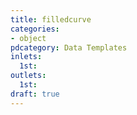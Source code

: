 ```yaml
---
title: filledcurve
categories:
- object
pdcategory: Data Templates
inlets:
  1st:
outlets:
  1st:
draft: true
---
```


